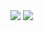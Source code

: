 <img src="https://github-readme-stats.vercel.app/api?username=azouiaymen&show_icons=true&theme=dark">

<img src="https://github-readme-stats.vercel.app/api/top-langs/?username=azouiaymen">

